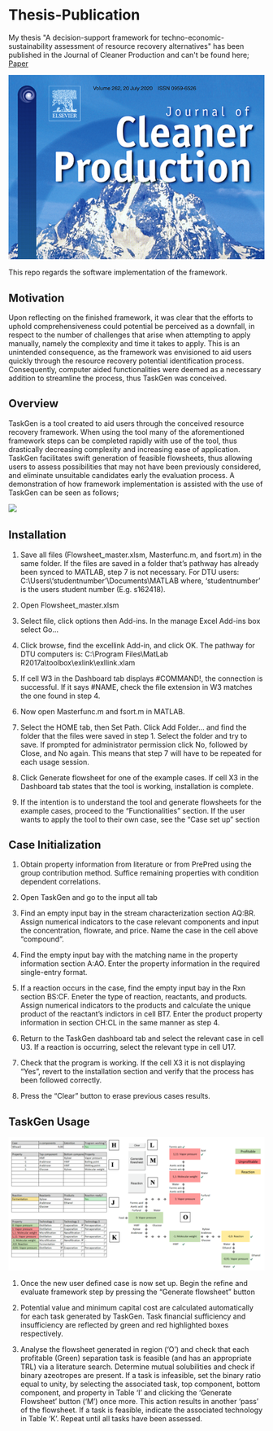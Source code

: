 # Thesis-Publication

My thesis "A decision-support framework for techno-economic-sustainability assessment of resource recovery alternatives" has been published in the Journal of Cleaner Production and can't be found here; [Paper](https://www.sciencedirect.com/science/article/pii/S0959652620319016)  

<p align="center">
  <img src="https://github.com/silkdom/Thesis-Publication/blob/master/img/JCLP.png?raw=true" alt="JCLP"/>
</p>

This repo regards the software implementation of the framework.

## Motivation
Upon reflecting on the finished framework, it was clear that the efforts to uphold comprehensiveness could potential be perceived as a downfall, in respect to the number of challenges that arise when attempting to apply manually, namely the complexity and time it takes to apply. This is an unintended consequence, as the framework was envisioned to aid users quickly through the resource recovery potential identification process. Consequently, computer aided functionalities were deemed as a necessary addition to streamline the process, thus TaskGen was conceived.

## Overview
TaskGen is a tool created to aid users through the conceived resource recovery framework. When using the tool many of the aforementioned framework steps can be completed rapidly with use of the tool, thus drastically decreasing complexity and increasing ease of application. TaskGen facilitates swift generation of feasible flowsheets, thus allowing users to assess possibilities that may not have been previously considered, and eliminate unsuitable candidates early the evaluation process. A demonstration of how framework implementation is assisted with the use of TaskGen can be seen as follows;

![](img/Ethanol.gif)

## Installation
1. Save all files (Flowsheet_master.xlsm, Masterfunc.m, and fsort.m) in the same folder. If the files
are saved in a folder that’s pathway has already been synced to MATLAB, step 7 is not necessary.
For DTU users: C:\Users\‘studentnumber’\Documents\MATLAB where, ‘studentnumber’ is
the users student number (E.g. s162418).

1. Open Flowsheet_master.xlsm
1. Select file, click options then Add-ins. In the manage Excel Add-ins box select Go…
1. Click browse, find the excellink Add-in, and click OK. The pathway for DTU computers is:
C:\Program Files\MatLab R2017a\toolbox\exlink\exllink.xlam
1. If cell W3 in the Dashboard tab displays #COMMAND!, the connection is successful. If it says
#NAME, check the file extension in W3 matches the one found in step 4.
1. Now open Masterfunc.m and fsort.m in MATLAB.
1. Select the HOME tab, then Set Path. Click Add Folder… and find the folder that the files were
saved in step 1. Select the folder and try to save. If prompted for administrator permission click
No, followed by Close, and No again. This means that step 7 will have to be repeated for each
usage session.
1. Click Generate flowsheet for one of the example cases. If cell X3 in the Dashboard tab states that
the tool is working, installation is complete.
1. If the intention is to understand the tool and generate flowsheets for the example cases, proceed to
the “Functionalities” section. If the user wants to apply the tool to their own case, see the “Case set
up” section

## Case Initialization
1. Obtain property information from literature or from PrePred using the group contribution method.
Suffice remaining properties with condition dependent correlations.

1. Open TaskGen and go to the input all tab
1. Find an empty input bay in the stream characterization section AQ:BR. Assign numerical indicators
to the case relevant components and input the concentration, flowrate, and price. Name the case in
the cell above “compound”.
1. Find the empty input bay with the matching name in the property information section A:AO. Enter
the property information in the required single-entry format.
1. If a reaction occurs in the case, find the empty input bay in the Rxn section BS:CF. Eneter the type
of reaction, reactants, and products. Assign numerical indicators to the products and calculate the
unique product of the reactant’s indictors in cell BT7. Enter the product property information in
section CH:CL in the same manner as step 4.
1. Return to the TaskGen dashboard tab and select the relevant case in cell U3. If a reaction is
occurring, select the relevant type in cell U17.
1. Check that the program is working. If the cell X3 it is not displaying “Yes”, revert to the installation
section and verify that the process has been followed correctly.
1. Press the “Clear” button to erase previous cases results.

## TaskGen Usage
<p align="center">
  <img src="https://github.com/silkdom/Thesis-Publication/blob/master/img/Dashboard.png?raw=true" alt="Dashboard"/>
</p>

1. Once the new user defined case is now set up. Begin the refine and evaluate framework step by
pressing the “Generate flowsheet” button

1. Potential value and minimum capital cost are calculated automatically for each task generated by
TaskGen. Task financial sufficiency and insufficiency are reflected by green and red highlighted
boxes respectively.
1. Analyse the flowsheet generated in region (‘O’) and check that each profitable (Green) separation
task is feasible (and has an appropriate TRL) via a literature search. Determine mutual solubilities
and check if binary azeotropes are present. If a task is infeasible, set the binary ratio equal to unity,
by selecting the associated task, top component, bottom component, and property in Table ‘I’ and
clicking the ‘Generate Flowsheet’ button (‘M’) once more. This action results in another ‘pass’ of
the flowsheet. If a task is feasible, indicate the associated technology in Table ‘K’. Repeat until all
tasks have been assessed.
